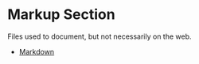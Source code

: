 # Markup Section

Files used to document, but not necessarily on the web.

- [Markdown](markdown.md)